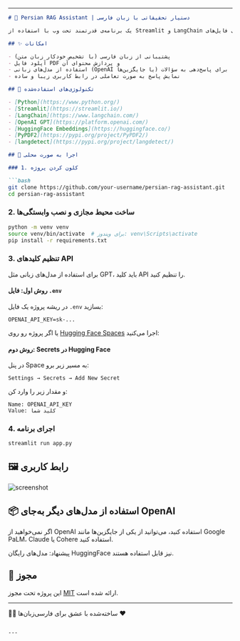
---

```markdown
# 🧠 Persian RAG Assistant | دستیار تحقیقاتی با زبان فارسی

یک برنامه‌ی قدرتمند تحت وب با استفاده از Streamlit و LangChain برای استخراج و پاسخ‌دهی به سؤالات از روی فایل‌های PDF به زبان فارسی یا هر زبان دیگر 🌍

## ✨ امکانات

- پشتیبانی از زبان فارسی (با تشخیص خودکار زبان متن)
- آپلود فایل PDF و پردازش محتوای آن
- استفاده از مدل‌های زبانی (OpenAI یا جایگزین‌ها) برای پاسخ‌دهی به سؤالات
- نمایش پاسخ به صورت تعاملی در رابط کاربری زیبا و ساده

## 🧰 تکنولوژی‌های استفاده‌شده

- [Python](https://www.python.org/)
- [Streamlit](https://streamlit.io/)
- [LangChain](https://www.langchain.com/)
- [OpenAI GPT](https://platform.openai.com/)
- [HuggingFace Embeddings](https://huggingface.co/)
- [PyPDF2](https://pypi.org/project/PyPDF2/)
- [langdetect](https://pypi.org/project/langdetect/)

## 🚀 اجرا به صورت محلی

### 1. کلون کردن پروژه

```bash
git clone https://github.com/your-username/persian-rag-assistant.git
cd persian-rag-assistant
```

### 2. ساخت محیط مجازی و نصب وابستگی‌ها

```bash
python -m venv venv
source venv/bin/activate  # برای ویندوز: venv\Scripts\activate
pip install -r requirements.txt
```

### 3. تنظیم کلیدهای API

برای استفاده از مدل‌های زبانی مثل GPT، باید کلید API را تنظیم کنید.

#### روش اول: فایل `.env`

در ریشه پروژه یک فایل `.env` بسازید:

```
OPENAI_API_KEY=sk-...
```

یا اگر پروژه رو روی [Hugging Face Spaces](https://huggingface.co/spaces) اجرا می‌کنید:

#### روش دوم: Secrets در Hugging Face

در پنل Space به مسیر زیر برو:
```
Settings → Secrets → Add New Secret
```

و مقدار زیر را وارد کن:

```
Name: OPENAI_API_KEY
Value: کلید شما
```

### 4. اجرای برنامه

```bash
streamlit run app.py
```

## 🖼 رابط کاربری

![screenshot](screenshot.png) <!-- یک اسکرین‌شات از اپلیکیشن اینجا قرار بده -->

## 📦 استفاده از مدل‌های دیگر به‌جای OpenAI

اگر نمی‌خواهید از OpenAI استفاده کنید، می‌توانید از یکی از جایگزین‌ها مانند Google PaLM، Claude یا Cohere استفاده کنید.

پیشنهاد: مدل‌های رایگان HuggingFace نیز قابل استفاده هستند.

## 📜 مجوز

این پروژه تحت مجوز [MIT](LICENSE) ارائه شده است.

---

🧑‍💻 ساخته‌شده با عشق برای فارسی‌زبان‌ها ♥  
```

---

